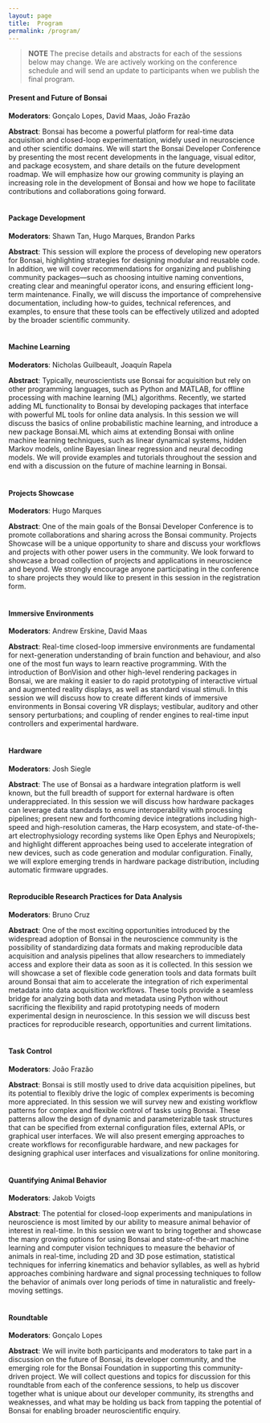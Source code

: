 ```yaml
---
layout: page
title:  Program
permalink: /program/
---
```


> **NOTE** The precise details and abstracts for each of the sessions below may change. We are actively working on the conference schedule and will send an update to participants when we publish the final program.

<!--
|           | Monday                       | Tuesday           | Wednesday              | Thursday                            | Friday                      |
|:---------:|:----------------------------:|:-----------------:|:----------------------:|:-----------------------------------:|:---------------------------:|
| Morning   | [Present and Future of Bonsai](#present-and-future-of-bonsai) | [Machine Learning](#machine-learning)  | [Immersive Environments](#immersive-environments) | [Hardware](#hardware)                            | [Quantifying Animal Behavior](#quantifying-animal-behavior) |                      |
| Lunch     | Lunch                        | Lunch             | Lunch                  | Lunch                               | Lunch                       |                          |
| Afternoon | [Documentation](#documentation)                | [Projects Showcase](#projects-showcase) | [Task Control](#task-control)           | [Research Development Cycle from A-Z](#research-development-cycle-from-a-z) | [Roundtable](#roundtable)                  |
| Tea       | Tea                          | Tea               | Tea                    | Tea                                 | Tea                         |
-->

#### Present and Future of Bonsai

**Moderators**: Gonçalo Lopes, David Maas, João Frazão

**Abstract**: Bonsai has become a powerful platform for real-time data acquisition and closed-loop experimentation, widely used in neuroscience and other scientific domains. We will start the Bonsai Developer Conference by presenting the most recent developments in the language, visual editor, and package ecosystem, and share details on the future development roadmap. We will emphasize how our growing community is playing an increasing role in the development of Bonsai and how we hope to facilitate contributions and collaborations going forward.
<br>
<br>

#### Package Development

**Moderators**: Shawn Tan, Hugo Marques, Brandon Parks

**Abstract**: This session will explore the process of developing new operators for Bonsai, highlighting strategies for designing modular and reusable code. In addition, we will cover recommendations for organizing and publishing community packages—such as choosing intuitive naming conventions, creating clear and meaningful operator icons, and ensuring efficient long-term maintenance. Finally, we will discuss the importance of comprehensive documentation, including how-to guides, technical references, and examples, to ensure that these tools can be effectively utilized and adopted by the broader scientific community.
<br>
<br>

#### Machine Learning

**Moderators**: Nicholas Guilbeault, Joaquín Rapela

**Abstract**: Typically, neuroscientists use Bonsai for acquisition but rely on other programming languages, such as Python and MATLAB, for offline processing with machine learning (ML) algorithms. Recently, we started adding ML functionality to Bonsai by developing packages that interface with powerful ML tools for online data analysis. In this session we will discuss the basics of online probabilistic machine learning, and introduce a new package Bonsai.ML which aims at extending Bonsai with online machine learning techniques, such as linear dynamical systems, hidden Markov models, online Bayesian linear regression and neural decoding models. We will provide examples and tutorials throughout the session and end with a discussion on the future of machine learning in Bonsai.
<br>
<br>

#### Projects Showcase

**Moderators**: Hugo Marques 

**Abstract**:  One of the main goals of the Bonsai Developer Conference is to promote collaborations and sharing across the Bonsai community. Projects Showcase will be a unique opportunity to share and discuss your workflows and projects with other power users in the community. We look forward to showcase a broad collection of projects and applications in neuroscience and beyond. We strongly encourage anyone participating in the conference to share projects they would like to present in this session in the registration form.
<br>
<br>

#### Immersive Environments

**Moderators**: Andrew Erskine, David Maas

**Abstract**: Real-time closed-loop immersive environments are fundamental for next-generation understanding of brain function and behaviour, and also one of the most fun ways to learn reactive programming. With the introduction of BonVision and other high-level rendering packages in Bonsai, we are making it easier to do rapid prototyping of interactive virtual and augmented reality displays, as well as standard visual stimuli. In this session we will discuss how to create different kinds of immersive environments in Bonsai covering VR displays; vestibular, auditory and other sensory perturbations; and coupling of render engines to real-time input controllers and experimental hardware.
<br>
<br>

#### Hardware

**Moderators**: Josh Siegle 

**Abstract**: The use of Bonsai as a hardware integration platform is well known, but the full breadth of support for external hardware is often underappreciated. In this session we will discuss how hardware packages can leverage data standards to ensure interoperability with processing pipelines; present new and forthcoming device integrations including high-speed and high-resolution cameras, the Harp ecosystem, and state-of-the-art electrophysiology recording systems like Open Ephys and Neuropixels; and highlight different approaches being used to accelerate integration of new devices, such as code generation and modular configuration. Finally, we will explore emerging trends in hardware package distribution, including automatic firmware upgrades.
<br>
<br>

#### Reproducible Research Practices for Data Analysis

**Moderators**: Bruno Cruz 

**Abstract**: One of the most exciting opportunities introduced by the widespread adoption of Bonsai in the neuroscience community is the possibility of standardizing data formats and making reproducible data acquisition and analysis pipelines that allow researchers to immediately access and explore their data as soon as it is collected. In this session we will showcase a set of flexible code generation tools and data formats built around Bonsai that aim to accelerate the integration of rich experimental metadata into data acquisition workflows. These tools provide a seamless bridge for analyzing both data and metadata using Python without sacrificing the flexibility and rapid prototyping needs of modern experimental design in neuroscience. In this session we will discuss best practices for reproducible research, opportunities and current limitations.
<br>
<br>

#### Task Control

**Moderators**: João Frazão 

**Abstract**: Bonsai is still mostly used to drive data acquisition pipelines, but its potential to flexibly drive the logic of complex experiments is becoming more appreciated. In this session we will survey new and existing workflow patterns for complex and flexible control of tasks using Bonsai. These patterns allow the design of dynamic and parameterizable task structures that can be specified from external configuration files, external APIs, or graphical user interfaces. We will also present emerging approaches to create workflows for reconfigurable hardware, and new packages for designing graphical user interfaces and visualizations for online monitoring.
<br>
<br>

#### Quantifying Animal Behavior

**Moderators**: Jakob Voigts

**Abstract**: The potential for closed-loop experiments and manipulations in neuroscience is most limited by our ability to measure animal behavior of interest in real-time. In this session we want to bring together and showcase the many growing options for using Bonsai and state-of-the-art machine learning and computer vision techniques to measure the behavior of animals in real-time, including 2D and 3D pose estimation, statistical techniques for inferring kinematics and behavior syllables, as well as hybrid approaches combining hardware and signal processing techniques to follow the behavior of animals over long periods of time in naturalistic and freely-moving settings.
<br>
<br>

#### Roundtable

**Moderators**: Gonçalo Lopes 

**Abstract**: We will invite both participants and moderators to take part in a discussion on the future of Bonsai, its developer community, and the emerging role for the Bonsai Foundation in supporting this community-driven project. We will collect questions and topics for discussion for this roundtable from each of the conference sessions, to help us discover together what is unique about our developer community, its strengths and weaknesses, and what may be holding us back from tapping the potential of Bonsai for enabling broader neuroscientific enquiry.
